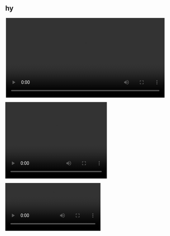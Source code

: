 ## hy
<p align="center">
  <video src="images/video.mp4" width="500px"></video>
</p>

<video src="images/video.mp4" width="320" height="240" controls></video>

![non working video](images/video.mp4)
